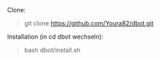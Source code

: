 Clone:

>git clone https://github.com/Youra82/dbot.git

Installation (in cd dbot wechseln):
>
>bash dbot/install.sh
